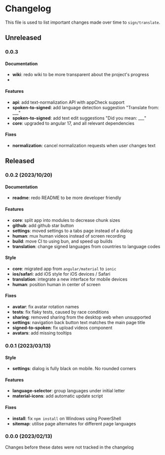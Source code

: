 # Changelog

This file is used to list important changes made over time to `sign/translate`.

## Unreleased

### 0.0.3

#### Documentation

- **wiki**: redo wiki to be more transparent about the project's progress
-

#### Features

- **api**: add text-normalization API with appCheck support
- **spoken-to-signed**: add language detection suggestion "Translate from: \_\_\_"
- **spoken-to-signed**: add text edit suggestions "Did you mean: \_\_\_"
- **core**: upgraded to angular 17, and all relevant dependencies

#### Fixes

- **normalization**: cancel normalization requests when user changes text

## Released

### 0.0.2 (2023/10/20)

#### Documentation

- **readme**: redo README to be more developer friendly

#### Features

- **core**: split app into modules to decrease chunk sizes
- **github**: add github star button
- **settings**: moved settings to a tabs page instead of a dialog
- **human**: mux human videos instead of screen recording
- **build**: move CI to using bun, and speed up builds
- **translation**: change signed languages from countries to language codes

#### Style

- **core**: migrated app from `angular/material` to `ionic`
- **ios/safari**: add iOS style for iOS devices / Safari
- **translation**: integrate a new interface for mobile devices
- **human**: position human in center of screen

#### Fixes

- **avatar**: fix avatar rotation names
- **tests**: fix flaky tests, caused by race conditions
- **sharing**: removed sharing from the desktop web when unsupported
- **settings**: navigation back button text matches the main page title
- **signed-to-spoken**: fix upload videos component
- **avatars**: add missing tooltips

### 0.0.1 (2023/03/13)

#### Style

- **settings**: dialog is fully black on mobile. No rounded corners

#### Features

- **language-selector**: group languages under initial letter
- **material-icons**: add automatic update script

#### Fixes

- **install**: fix `npm install` on Windows using PowerShell
- **sitemap**: utilise page alternates for different page languages

### 0.0.0 (2023/02/13)

Changes before these dates were not tracked in the changelog
